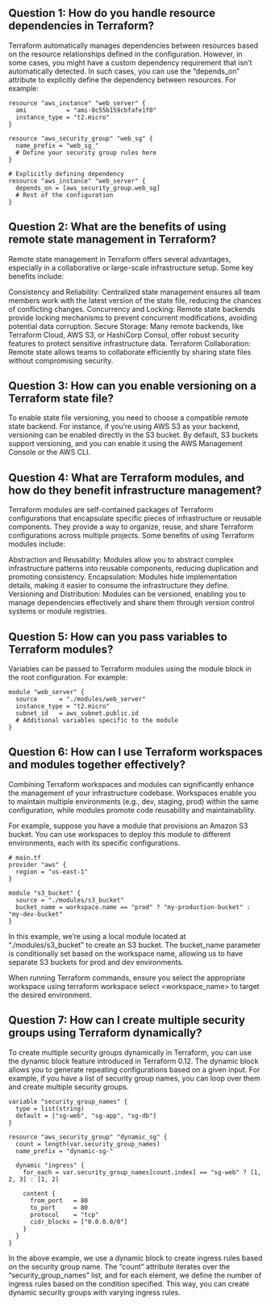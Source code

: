 ## Question 1: How do you handle resource dependencies in Terraform?
Terraform automatically manages dependencies between resources based on the resource relationships defined in the configuration. However, in some cases, you might have a custom dependency requirement that isn’t automatically detected. In such cases, you can use the “depends_on” attribute to explicitly define the dependency between resources. For example:
```
resource "aws_instance" "web_server" {
  ami           = "ami-0c55b159cbfafe1f0"
  instance_type = "t2.micro"
}

resource "aws_security_group" "web_sg" {
  name_prefix = "web_sg_"
  # Define your security group rules here
}

# Explicitly defining dependency
resource "aws_instance" "web_server" {
  depends_on = [aws_security_group.web_sg]
  # Rest of the configuration
}
```

## Question 2: What are the benefits of using remote state management in Terraform?
Remote state management in Terraform offers several advantages, especially in a collaborative or large-scale infrastructure setup. Some key benefits include:

Consistency and Reliability: Centralized state management ensures all team members work with the latest version of the state file, reducing the chances of conflicting changes.
Concurrency and Locking: Remote state backends provide locking mechanisms to prevent concurrent modifications, avoiding potential data corruption.
Secure Storage: Many remote backends, like Terraform Cloud, AWS S3, or HashiCorp Consul, offer robust security features to protect sensitive infrastructure data.
Terraform Collaboration: Remote state allows teams to collaborate efficiently by sharing state files without compromising security.

## Question 3: How can you enable versioning on a Terraform state file?
To enable state file versioning, you need to choose a compatible remote state backend. For instance, if you’re using AWS S3 as your backend, versioning can be enabled directly in the S3 bucket. By default, S3 buckets support versioning, and you can enable it using the AWS Management Console or the AWS CLI.

## Question 4: What are Terraform modules, and how do they benefit infrastructure management?
Terraform modules are self-contained packages of Terraform configurations that encapsulate specific pieces of infrastructure or reusable components. They provide a way to organize, reuse, and share Terraform configurations across multiple projects. Some benefits of using Terraform modules include:

Abstraction and Reusability: Modules allow you to abstract complex infrastructure patterns into reusable components, reducing duplication and promoting consistency.
Encapsulation: Modules hide implementation details, making it easier to consume the infrastructure they define.
Versioning and Distribution: Modules can be versioned, enabling you to manage dependencies effectively and share them through version control systems or module registries.

## Question 5: How can you pass variables to Terraform modules?
Variables can be passed to Terraform modules using the module block in the root configuration. For example:
```
module "web_server" {
  source      = "./modules/web_server"
  instance_type = "t2.micro"
  subnet_id   = aws_subnet.public.id
  # Additional variables specific to the module
}
```

## Question 6: How can I use Terraform workspaces and modules together effectively?
Combining Terraform workspaces and modules can significantly enhance the management of your infrastructure codebase. Workspaces enable you to maintain multiple environments (e.g., dev, staging, prod) within the same configuration, while modules promote code reusability and maintainability.

For example, suppose you have a module that provisions an Amazon S3 bucket. You can use workspaces to deploy this module to different environments, each with its specific configurations.
```
# main.tf
provider "aws" {
  region = "us-east-1"
}

module "s3_bucket" {
  source = "./modules/s3_bucket"
  bucket_name = workspace.name == "prod" ? "my-production-bucket" : "my-dev-bucket"
}
```
In this example, we’re using a local module located at “./modules/s3_bucket” to create an S3 bucket. The bucket_name parameter is conditionally set based on the workspace name, allowing us to have separate S3 buckets for prod and dev environments.

When running Terraform commands, ensure you select the appropriate workspace using terraform workspace select <workspace_name> to target the desired environment.

## Question 7: How can I create multiple security groups using Terraform dynamically?
To create multiple security groups dynamically in Terraform, you can use the dynamic block feature introduced in Terraform 0.12. The dynamic block allows you to generate repeating configurations based on a given input. For example, if you have a list of security group names, you can loop over them and create multiple security groups.
```
variable "security_group_names" {
  type = list(string)
  default = ["sg-web", "sg-app", "sg-db"]
}

resource "aws_security_group" "dynamic_sg" {
  count = length(var.security_group_names)
  name_prefix = "dynamic-sg-"

  dynamic "ingress" {
    for_each = var.security_group_names[count.index] == "sg-web" ? [1, 2, 3] : [1, 2]

    content {
      from_port   = 80
      to_port     = 80
      protocol    = "tcp"
      cidr_blocks = ["0.0.0.0/0"]
    }
  }
}
```

In the above example, we use a dynamic block to create ingress rules based on the security group name. The “count” attribute iterates over the “security_group_names” list, and for each element, we define the number of ingress rules based on the condition specified. This way, you can create dynamic security groups with varying ingress rules.
